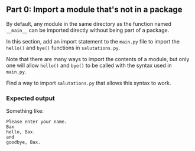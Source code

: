 ## Part 0: Import a module that's not in a package

By default, any module in the same directory as the function named `__main__` 
can be imported directly without being part of a package.

In this section, add an import statement to the `main.py` file
to import the `hello()` and `bye()` functions in `salutations.py`.

Note that there are many ways to import the contents of a module,
but only one will allow `hello()` and `bye()` to be called with
the syntax used in `main.py`.

Find a way to import `salutations.py` that allows this syntax to work.

### Expected output

Something like:

```
Please enter your name.
Bax
hello, Bax.
and
goodbye, Bax.
```
